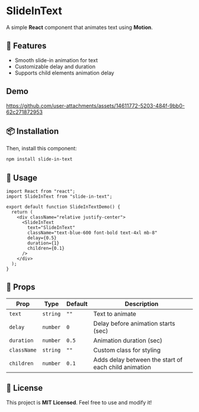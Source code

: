 # SlideInText

A simple **React** component that animates text using **Motion**.

## 🚀 Features
- Smooth slide-in animation for text
- Customizable delay and duration
- Supports child elements animation delay
## Demo



https://github.com/user-attachments/assets/14611772-5203-484f-9bb0-62c271872953



## 📦 Installation

Then, install this component:

```sh
npm install slide-in-text
```

## 🔧 Usage

```tsx
import React from "react";
import SlideInText from "slide-in-text";

export default function SlideInTextDemo() {
  return (
    <div className="relative justify-center">
      <SlideInText
        text="SlideInText"
        className="text-blue-600 font-bold text-4xl mb-8"
        delay={0.5}
        duration={1}
        children={0.1}
      />
    </div>
  );
}
```

## 📖 Props

| Prop      | Type      | Default | Description                          |
|----------|----------|---------|--------------------------------------|
| `text`   | `string` | `""`    | Text to animate                     |
| `delay`  | `number` | `0`     | Delay before animation starts (sec) |
| `duration` | `number` | `0.5`  | Animation duration (sec)            |
| `className` | `string` | `""`  | Custom class for styling            |
| `children` | `number` | `0.1` | Adds delay between  the start of each child animation |



## 📝 License
This project is **MIT Licensed**. Feel free to use and modify it!

